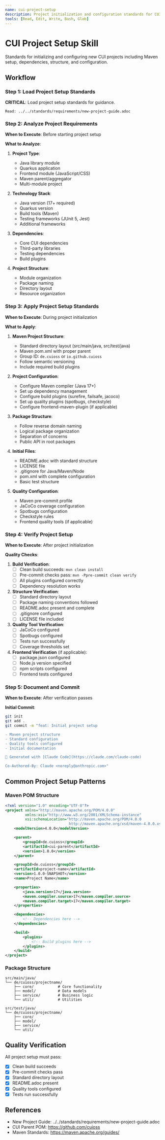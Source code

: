 ```yaml
---
name: cui-project-setup
description: Project initialization and configuration standards for CUI projects
tools: [Read, Edit, Write, Bash, Glob]
---
```


# CUI Project Setup Skill

Standards for initializing and configuring new CUI projects including Maven setup, dependencies, structure, and configuration.

## Workflow

### Step 1: Load Project Setup Standards

**CRITICAL**: Load project setup standards for guidance.

```
Read: ../../standards/requirements/new-project-guide.adoc
```

### Step 2: Analyze Project Requirements

**When to Execute**: Before starting project setup

**What to Analyze**:

1. **Project Type**:
   - Java library module
   - Quarkus application
   - Frontend module (JavaScript/CSS)
   - Maven parent/aggregator
   - Multi-module project

2. **Technology Stack**:
   - Java version (17+ required)
   - Quarkus version
   - Build tools (Maven)
   - Testing frameworks (JUnit 5, Jest)
   - Additional frameworks

3. **Dependencies**:
   - Core CUI dependencies
   - Third-party libraries
   - Testing dependencies
   - Build plugins

4. **Project Structure**:
   - Module organization
   - Package naming
   - Directory layout
   - Resource organization

### Step 3: Apply Project Setup Standards

**When to Execute**: During project initialization

**What to Apply**:

1. **Maven Project Structure**:
   - Standard directory layout (src/main/java, src/test/java)
   - Maven pom.xml with proper parent
   - Group ID: `de.cuioss` or `io.github.cuioss`
   - Follow semantic versioning
   - Include required build plugins

2. **Project Configuration**:
   - Configure Maven compiler (Java 17+)
   - Set up dependency management
   - Configure build plugins (surefire, failsafe, jacoco)
   - Set up quality plugins (spotbugs, checkstyle)
   - Configure frontend-maven-plugin (if applicable)

3. **Package Structure**:
   - Follow reverse domain naming
   - Logical package organization
   - Separation of concerns
   - Public API in root packages

4. **Initial Files**:
   - README.adoc with standard structure
   - LICENSE file
   - .gitignore for Java/Maven/Node
   - pom.xml with complete configuration
   - Basic test structure

5. **Quality Configuration**:
   - Maven pre-commit profile
   - JaCoCo coverage configuration
   - Spotbugs configuration
   - Checkstyle rules
   - Frontend quality tools (if applicable)

### Step 4: Verify Project Setup

**When to Execute**: After project initialization

**Quality Checks**:

1. **Build Verification**:
   - [ ] Clean build succeeds: `mvn clean install`
   - [ ] Pre-commit checks pass: `mvn -Ppre-commit clean verify`
   - [ ] All plugins configured correctly
   - [ ] Dependency resolution works

2. **Structure Verification**:
   - [ ] Standard directory layout
   - [ ] Package naming conventions followed
   - [ ] README.adoc present and complete
   - [ ] .gitignore configured
   - [ ] LICENSE file included

3. **Quality Tool Verification**:
   - [ ] JaCoCo configured
   - [ ] Spotbugs configured
   - [ ] Tests run successfully
   - [ ] Coverage thresholds set

4. **Frontend Verification** (if applicable):
   - [ ] package.json configured
   - [ ] Node.js version specified
   - [ ] npm scripts configured
   - [ ] Frontend tests configured

### Step 5: Document and Commit

**When to Execute**: After verification passes

**Initial Commit**:
```bash
git init
git add .
git commit -m "feat: Initial project setup

- Maven project structure
- Standard configuration
- Quality tools configured
- Initial documentation

🤖 Generated with [Claude Code](https://claude.com/claude-code)

Co-Authored-By: Claude <noreply@anthropic.com>"
```

## Common Project Setup Patterns

### Maven POM Structure
```xml
<?xml version="1.0" encoding="UTF-8"?>
<project xmlns="http://maven.apache.org/POM/4.0.0"
         xmlns:xsi="http://www.w3.org/2001/XMLSchema-instance"
         xsi:schemaLocation="http://maven.apache.org/POM/4.0.0
                             http://maven.apache.org/xsd/maven-4.0.0.xsd">
    <modelVersion>4.0.0</modelVersion>

    <parent>
        <groupId>de.cuioss</groupId>
        <artifactId>cui-parent</artifactId>
        <version>1.0.0</version>
    </parent>

    <groupId>de.cuioss</groupId>
    <artifactId>project-name</artifactId>
    <version>1.0.0-SNAPSHOT</version>
    <name>Project Name</name>

    <properties>
        <java.version>17</java.version>
        <maven.compiler.source>17</maven.compiler.source>
        <maven.compiler.target>17</maven.compiler.target>
    </properties>

    <dependencies>
        <!-- Dependencies here -->
    </dependencies>

    <build>
        <plugins>
            <!-- Build plugins here -->
        </plugins>
    </build>
</project>
```

### Package Structure
```
src/main/java/
└── de/cuioss/projectname/
    ├── core/           # Core functionality
    ├── model/          # Data models
    ├── service/        # Business logic
    └── util/           # Utilities

src/test/java/
└── de/cuioss/projectname/
    ├── core/
    ├── model/
    ├── service/
    └── util/
```

## Quality Verification

All project setup must pass:
- [x] Clean build succeeds
- [x] Pre-commit checks pass
- [x] Standard directory layout
- [x] README.adoc present
- [x] Quality tools configured
- [x] Tests run successfully

## References

* New Project Guide: ../../standards/requirements/new-project-guide.adoc
* CUI Parent POM: https://github.com/cuioss
* Maven Standards: https://maven.apache.org/guides/
